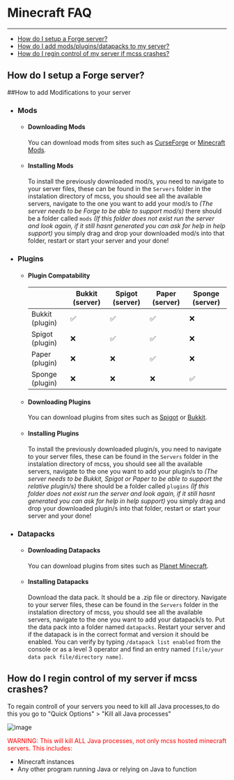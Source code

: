 # Minecraft FAQ

---

*   [How do I setup a Forge server?](#setup-forge)
*   [How do I add mods/plugins/datapacks to my server?](#add-modifications)
*   [How do I regin control of my server if mcss crashes?](#regain-control)


<a name="setup-forge"></a>
## How do I setup a Forge server?

<a name="add-modifications"></a>
##How to add Modifications to your server

* ### Mods
    * #### Downloading Mods
        You can download mods from sites such as [CurseForge](https://www.curseforge.com/) or [Minecraft Mods](https://www.minecraftmods.com/).
    * #### Installing Mods
        To install the previously downloaded mod/s, you need to navigate to your server files, these can be found in the `Servers` folder in the instalation directory of mcss, you should see all the available servers, navigate to the one you want to add your mod/s to *(The server needs to be Forge to be able to support mod/s)* there should be a folder called `mods` *(If this folder does not exist run the server and look again, if it still hasnt generated you can ask for help in help support)* you simply drag and drop your downloaded mod/s into that folder, restart or start your server and your done!
* ### Plugins
    * #### Plugin Compatability
        |  | Bukkit (server) | Spigot (server) | Paper (server) | Sponge (server) |
        |---|---|---|---|---|
        | Bukkit (plugin) | ✅ | ✅ | ✅ | ❌ |
        | Spigot (plugin) | ❌ | ✅ | ✅ | ❌ |
        | Paper (plugin) | ❌ | ❌ | ✅ | ❌ |
        | Sponge (plugin) | ❌ | ❌ | ❌ | ✅ |
    * #### Downloading Plugins
        You can download plugins from sites such as [Spigot](https://www.spigotmc.org/resources/) or [Bukkit](https://dev.bukkit.org/).
    * #### Installing Plugins
        To install the previously downloaded plugin/s, you need to navigate to your server files, these can be found in the `Servers` folder in the instalation directory of mcss, you should see all the available servers, navigate to the one you want to add your plugin/s to *(The server needs to be Bukkit, Spigot or Paper to be able to support the relative plugin/s)* there should be a folder called `plugins` *(If this folder does not exist run the server and look again, if it still hasnt generated you can ask for help in help support)* you simply drag and drop your downloaded plugin/s into that folder, restart or start your server and your done!
* ### Datapacks
    * #### Downloading Datapacks
        You can download plugins from sites such as [Planet Minecraft](https://www.planetminecraft.com/data-packs/).
    * #### Installing Datapacks
        Download the data pack. It should be a .zip file or directory. Navigate to your server files, these can be found in the `Servers` folder in the instalation directory of mcss, you should see all the available servers, navigate to the one you want to add your datapack/s to. Put the data pack into a folder named `datapacks`. Restart your server and if the datapack is in the correct format and version it should be enabled. You can verify by typing `/datapack list enabled` from the console or as a level 3 operator and find an entry named `[file/your data pack file/directory name]`.

<a name="regain-control"></a>
## How do I regin control of my server if mcss crashes?

To regain controll of your servers you need to kill all Java processes,to do this you go to "Quick Options" > "Kill all Java processes" 

![image](https://media.discordapp.net/attachments/335569876825669642/782541664387989544/unknown.png)

<span style="color:red">WARNING: This will kill ALL Java processes, not only mcss hosted minecraft servers.
This includes: 

* Minecraft instances
* Any other program running Java or relying on Java to function
</span>